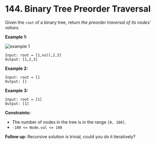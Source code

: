 # 144. Binary Tree Preorder Traversal

Given the `root` of a binary tree, return *the preorder traversal of its nodes' values*.

**Example 1:**

![example 1](https://assets.leetcode.com/uploads/2020/09/15/inorder_1.jpg)

```()
Input: root = [1,null,2,3]
Output: [1,2,3]
```

**Example 2:**

```()
Input: root = []
Output: []
```

**Example 3:**

```()
Input: root = [1]
Output: [1]
```

**Constraints:**

- The number of nodes in the tree is in the range `[0, 100]`.
- `-100 <= Node.val <= 100`

**Follow up:** Recursive solution is trivial, could you do it iteratively?
